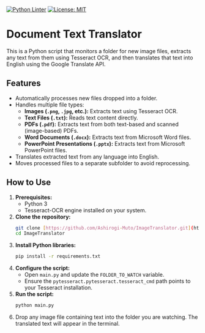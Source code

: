 [![Python Linter](https://github.com/Ashirogi-Muto/ImageTranslator/actions/workflows/linter.yml/badge.svg)](https://github.com/Ashirogi-Muto/ImageTranslator/actions/workflows/linter.yml)  [![License: MIT](https://img.shields.io/badge/License-MIT-yellow.svg)](https://opensource.org/licenses/MIT)


# Document Text Translator

This is a Python script that monitors a folder for new image files, extracts any text from them using Tesseract OCR, and then translates that text into English using the Google Translate API.

## Features

* Automatically processes new files dropped into a folder.
* Handles multiple file types:
    * **Images (`.png`, `.jpg`, etc.):** Extracts text using Tesseract OCR.
    * **Text Files (`.txt`):** Reads text content directly.
    * **PDFs (`.pdf`):** Extracts text from both text-based and scanned (image-based) PDFs.
    * **Word Documents (`.docx`):** Extracts text from Microsoft Word files.
    * **PowerPoint Presentations (`.pptx`):** Extracts text from Microsoft PowerPoint files.
* Translates extracted text from any language into English.
* Moves processed files to a separate subfolder to avoid reprocessing.

## How to Use

1.  **Prerequisites:**
    * Python 3
    * Tesseract-OCR engine installed on your system.
2.  **Clone the repository:**
    ```bash
    git clone [https://github.com/Ashirogi-Muto/ImageTranslator.git](https://github.com/Ashirogi-Muto/ImageTranslator.git)
    cd ImageTranslator
    ```
3.  **Install Python libraries:**
    ```bash
    pip install -r requirements.txt
    ```
4.  **Configure the script:**
    * Open `main.py` and update the `FOLDER_TO_WATCH` variable.
    * Ensure the `pytesseract.pytesseract.tesseract_cmd` path points to your Tesseract installation.
5.  **Run the script:**
    ```bash
    python main.py
    ```
6.  Drop any image file containing text into the folder you are watching. The translated text will appear in the terminal.
